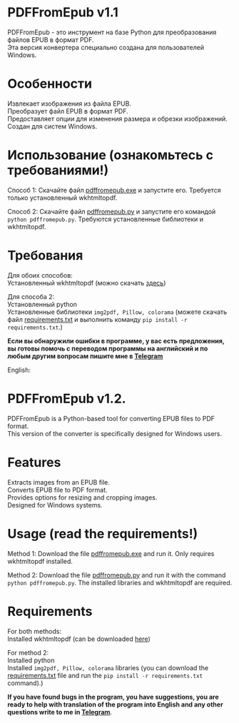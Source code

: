 # PDFFromEpub v1.1
PDFFromEpub - это инструмент на базе Python для преобразования файлов EPUB в формат PDF.  
Эта версия конвертера специально создана для пользователей Windows.
# Особенности
Извлекает изображения из файла EPUB.  
Преобразует файл EPUB в формат PDF.  
Предоставляет опции для изменения размера и обрезки изображений.  
Создан для систем Windows.  
# Использование (ознакомьтесь с требованиями!)
Способ 1:
Скачайте файл [pdffromepub.exe](https://github.com/debian1500/pdffromepub/blob/main/dist/pdffromepub.exe) и запустите его. Требуется только установленный wkhtmltopdf.

Способ 2:
Скачайте файл [pdffromepub.py](https://github.com/debian1500/pdffromepub/blob/main/pdffromepub.py) и запустите его командой `python pdffromepub.py`. Требуются установленные библиотеки и wkhtmltopdf.
# Требования
Для обоих способов:  
Установленный wkhtmltopdf (можно скачать [здесь](https://github.com/wkhtmltopdf/packaging/releases/download/0.12.6-1/wkhtmltox-0.12.6-1.msvc2015-win64.exe))  

Для способа 2:  
Установленный python  
Установленные библиотеки `img2pdf, Pillow, colorama` (можете скачать файл [requirements.txt](https://github.com/debian1500/pdffromepub/edit/main/requirements.txt) и выполнить команду `pip install -r requirements.txt`.)  

**Если вы обнаружили ошибки в программе, у вас есть предложения, вы готовы помочь с переводом программы на английский и по любым другим вопросам пишите мне в [Telegram](https://t.me/debian1500)**




English:  
# PDFFromEpub v1.2.
PDFFromEpub is a Python-based tool for converting EPUB files to PDF format.  
This version of the converter is specifically designed for Windows users.
# Features
Extracts images from an EPUB file.  
Converts EPUB file to PDF format.  
Provides options for resizing and cropping images.  
Designed for Windows systems.  
# Usage (read the requirements!)
Method 1:
Download the file [pdffromepub.exe](https://github.com/debian1500/pdffromepub/blob/main/dist/pdffromepub.exe) and run it. Only requires wkhtmltopdf installed.

Method 2:
Download the file [pdffromepub.py](https://github.com/debian1500/pdffromepub/blob/main/pdffromepub.py) and run it with the command `python pdffromepub.py`. The installed libraries and wkhtmltopdf are required.
# Requirements
For both methods:  
Installed wkhtmltopdf (can be downloaded [here](https://github.com/wkhtmltopdf/packaging/releases/download/0.12.6-1/wkhtmltox-0.12.6-1.msvc2015-win64.exe))  

For method 2:  
Installed python  
Installed `img2pdf, Pillow, colorama` libraries (you can download the [requirements.txt](https://github.com/debian1500/pdffromepub/edit/main/requirements.txt) file and run the `pip install -r requirements.txt` command).)  

**If you have found bugs in the program, you have suggestions, you are ready to help with translation of the program into English and any other questions write to me in [Telegram](https://t.me/debian1500)**.